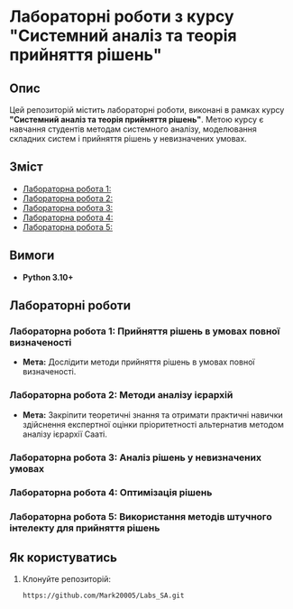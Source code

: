 ﻿# Лабораторні роботи з курсу "Системний аналіз та теорія прийняття рішень"

## Опис
Цей репозиторій містить лабораторні роботи, виконані в рамках курсу **"Системний аналіз та теорія прийняття рішень"**. Метою курсу є навчання студентів методам системного аналізу, моделювання складних систем і прийняття рішень у невизначених умовах.


## Зміст
- [Лабораторна робота 1:](#лаб1)
- [Лабораторна робота 2:](#лаб2)
- [Лабораторна робота 3:](#лаб3)
- [Лабораторна робота 4:](#лаб4)
- [Лабораторна робота 5:](#лаб5)

## Вимоги
- **Python 3.10+**

## Лабораторні роботи

### Лабораторна робота 1: Прийняття рішень в умовах повної визначеності <a name="лаб1"></a>
- **Мета:** Дослідити методи прийняття рішень в умовах повної визначеності.



### Лабораторна робота 2: Методи аналізу ієрархій <a name="лаб2"></a>
- **Мета:** Закріпити теоретичні знання та отримати практичні навички здійснення експертної оцінки пріоритетності альтернатив методом аналізу ієрархії Сааті.


### Лабораторна робота 3: Аналіз рішень у невизначених умовах <a name="лаб3"></a>


### Лабораторна робота 4: Оптимізація рішень <a name="лаб4"></a>


### Лабораторна робота 5: Використання методів штучного інтелекту для прийняття рішень <a name="лаб5"></a>


## Як користуватись
1. Клонуйте репозиторій:
   ```bash
   https://github.com/Mark20005/Labs_SA.git